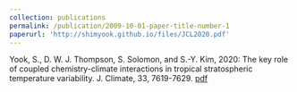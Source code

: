 ```yaml
---
collection: publications
permalink: /publication/2009-10-01-paper-title-number-1
paperurl: 'http://shimyook.github.io/files/JCL2020.pdf'
---
```

Yook, S., D. W. J. Thompson, S. Solomon, and S.-Y. Kim, 2020: The key role of coupled chemistry-climate interactions in tropical stratospheric temperature variability. J. Climate, 33, 7619-7629.
[pdf](http://shimyook.github.io/files/JCL2020.pdf)
